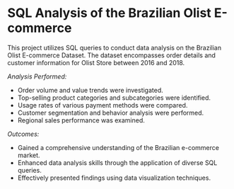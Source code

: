 # SQL Analysis of the Brazilian Olist E-commerce
This project utilizes SQL queries to conduct data analysis on the Brazilian Olist E-commerce Dataset. The dataset encompasses order details and customer information for Olist Store between 2016 and 2018.

*Analysis Performed:*
* Order volume and value trends were investigated.
* Top-selling product categories and subcategories were identified.
* Usage rates of various payment methods were compared.
* Customer segmentation and behavior analysis were performed.
* Regional sales performance was examined.

*Outcomes:*
* Gained a comprehensive understanding of the Brazilian e-commerce market.
* Enhanced data analysis skills through the application of diverse SQL queries.
* Effectively presented findings using data visualization techniques.


